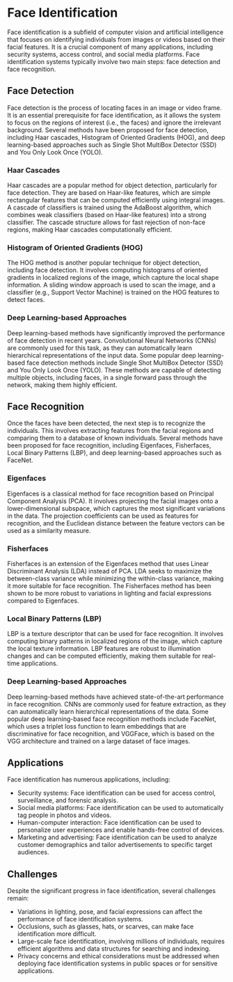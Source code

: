 # Face Identification

Face identification is a subfield of computer vision and artificial intelligence that focuses on identifying individuals from images or videos based on their facial features. It is a crucial component of many applications, including security systems, access control, and social media platforms. Face identification systems typically involve two main steps: face detection and face recognition.

## Face Detection

Face detection is the process of locating faces in an image or video frame. It is an essential prerequisite for face identification, as it allows the system to focus on the regions of interest (i.e., the faces) and ignore the irrelevant background. Several methods have been proposed for face detection, including Haar cascades, Histogram of Oriented Gradients (HOG), and deep learning-based approaches such as Single Shot MultiBox Detector (SSD) and You Only Look Once (YOLO).

### Haar Cascades

Haar cascades are a popular method for object detection, particularly for face detection. They are based on Haar-like features, which are simple rectangular features that can be computed efficiently using integral images. A cascade of classifiers is trained using the AdaBoost algorithm, which combines weak classifiers (based on Haar-like features) into a strong classifier. The cascade structure allows for fast rejection of non-face regions, making Haar cascades computationally efficient.

### Histogram of Oriented Gradients (HOG)

The HOG method is another popular technique for object detection, including face detection. It involves computing histograms of oriented gradients in localized regions of the image, which capture the local shape information. A sliding window approach is used to scan the image, and a classifier (e.g., Support Vector Machine) is trained on the HOG features to detect faces.

### Deep Learning-based Approaches

Deep learning-based methods have significantly improved the performance of face detection in recent years. Convolutional Neural Networks (CNNs) are commonly used for this task, as they can automatically learn hierarchical representations of the input data. Some popular deep learning-based face detection methods include Single Shot MultiBox Detector (SSD) and You Only Look Once (YOLO). These methods are capable of detecting multiple objects, including faces, in a single forward pass through the network, making them highly efficient.

## Face Recognition

Once the faces have been detected, the next step is to recognize the individuals. This involves extracting features from the facial regions and comparing them to a database of known individuals. Several methods have been proposed for face recognition, including Eigenfaces, Fisherfaces, Local Binary Patterns (LBP), and deep learning-based approaches such as FaceNet.

### Eigenfaces

Eigenfaces is a classical method for face recognition based on Principal Component Analysis (PCA). It involves projecting the facial images onto a lower-dimensional subspace, which captures the most significant variations in the data. The projection coefficients can be used as features for recognition, and the Euclidean distance between the feature vectors can be used as a similarity measure.

### Fisherfaces

Fisherfaces is an extension of the Eigenfaces method that uses Linear Discriminant Analysis (LDA) instead of PCA. LDA seeks to maximize the between-class variance while minimizing the within-class variance, making it more suitable for face recognition. The Fisherfaces method has been shown to be more robust to variations in lighting and facial expressions compared to Eigenfaces.

### Local Binary Patterns (LBP)

LBP is a texture descriptor that can be used for face recognition. It involves computing binary patterns in localized regions of the image, which capture the local texture information. LBP features are robust to illumination changes and can be computed efficiently, making them suitable for real-time applications.

### Deep Learning-based Approaches

Deep learning-based methods have achieved state-of-the-art performance in face recognition. CNNs are commonly used for feature extraction, as they can automatically learn hierarchical representations of the data. Some popular deep learning-based face recognition methods include FaceNet, which uses a triplet loss function to learn embeddings that are discriminative for face recognition, and VGGFace, which is based on the VGG architecture and trained on a large dataset of face images.

## Applications

Face identification has numerous applications, including:

- Security systems: Face identification can be used for access control, surveillance, and forensic analysis.
- Social media platforms: Face identification can be used to automatically tag people in photos and videos.
- Human-computer interaction: Face identification can be used to personalize user experiences and enable hands-free control of devices.
- Marketing and advertising: Face identification can be used to analyze customer demographics and tailor advertisements to specific target audiences.

## Challenges

Despite the significant progress in face identification, several challenges remain:

- Variations in lighting, pose, and facial expressions can affect the performance of face identification systems.
- Occlusions, such as glasses, hats, or scarves, can make face identification more difficult.
- Large-scale face identification, involving millions of individuals, requires efficient algorithms and data structures for searching and indexing.
- Privacy concerns and ethical considerations must be addressed when deploying face identification systems in public spaces or for sensitive applications.
